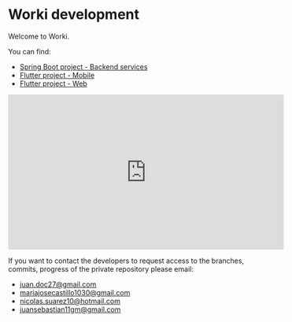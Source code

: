 # Worki development


Welcome to Worki. 

You can find: 

* [Spring Boot project - Backend services](/worki_backend)
* [Flutter project - Mobile](/worki_ui_mobile)
* [Flutter project - Web](/worki_ui_web)

<iframe width="560" height="315" src="https://www.youtube.com/embed/9qPZ9v8_iP0" frameborder="0" allow="accelerometer; autoplay; encrypted-media; gyroscope; picture-in-picture" allowfullscreen></iframe>

If you want to contact the developers to request access to the branches, commits, progress of the private repository please email: 

* juan.doc27@gmail.com
* mariajosecastillo1030@gmail.com
* nicolas.suarez10@hotmail.com 
* juansebastian11gm@gmail.com
